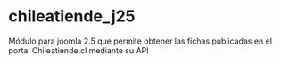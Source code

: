 chileatiende_j25
================

Módulo para joomla 2.5 que permite obtener las fichas publicadas en el portal Chileatiende.cl mediante su API